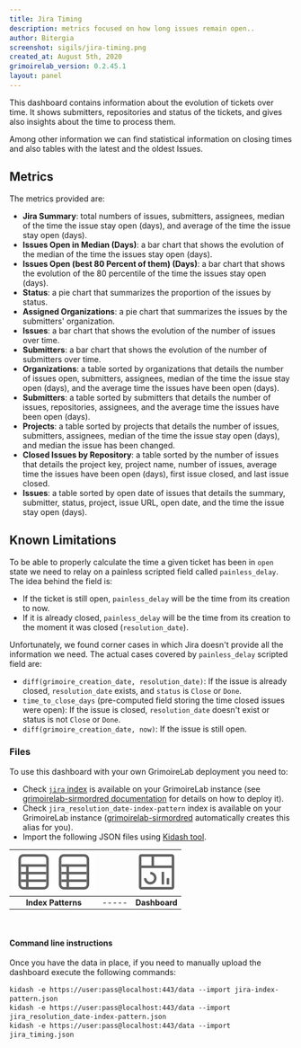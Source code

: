 ```yaml
---
title: Jira Timing
description: metrics focused on how long issues remain open..
author: Bitergia
screenshot: sigils/jira-timing.png
created_at: August 5th, 2020
grimoirelab_version: 0.2.45.1
layout: panel
---
```


This dashboard contains information about the evolution of tickets over time. It
shows submitters, repositories and status of the tickets, and gives also insights about
the time to process them.

Among other information we can find statistical information on closing times and
also tables with the latest and the oldest Issues.

## Metrics

The metrics provided are:

* **Jira Summary**: total numbers of issues, submitters, assignees, median of the time the issue stay open (days),
and average of the time the issue stay open (days).
* **Issues Open in Median (Days)**: a bar chart that shows the evolution of the median of the time the issues stay
open (days).
* **Issues Open (best 80 Percent of them) (Days)**: a bar chart that shows the evolution of the 80 percentile of
the time the issues stay open (days).
* **Status**: a pie chart that summarizes the proportion of the issues by status.
* **Assigned Organizations**: a pie chart that summarizes the issues by the submitters' organization.
* **Issues**: a bar chart that shows the evolution of the number of issues over time.
* **Submitters**: a bar chart that shows the evolution of the number of submitters over time.
* **Organizations**: a table sorted by organizations that details the number of issues open, submitters, assignees,
median of the time the issue stay open (days), and the average time the issues have been open (days).
* **Submitters**: a table sorted by submitters that details the number of issues, repositories, assignees,
and the average time the issues have been open (days).
* **Projects**: a table sorted by projects that details the number of issues, submitters, assignees,
median of the time the issue stay open (days), and median the issue has been changed.
* **Closed Issues by Repository**: a table sorted by the number of issues that details the project key, project name,
number of issues, average time the issues have been open (days), first issue closed, and last issue closed.
* **Issues**: a table sorted by open date of issues that details the summary, submitter,
status, project, issue URL, open date, and the time the issue stay open (days).

## Known Limitations

To be able to properly calculate the time a given ticket has been in `open` state we need to relay on a painless
scripted field called `painless_delay`. The idea behind the field is:

* If the ticket is still open, `painless_delay` will be the time from its creation to now.
* If it is already closed, `painless_delay` will be the time from its creation to the moment it was closed
(`resolution_date`).

Unfortunately, we found corner cases in which Jira doesn't provide all the information we need. The actual cases
covered by `painless_delay` scripted field are:

* `diff(grimoire_creation_date, resolution_date)`: If the issue is already closed, `resolution_date` exists,
and `status` is `Close` or `Done`.
* `time_to_close_days` (pre-computed field storing the time closed issues were open): If the issue is closed,
`resolution_date` doesn't exist or status is not `Close` or `Done`.
* `diff(grimoire_creation_date, now)`: If the issue is still open.


### Files
To use this dashboard with your own GrimoireLab deployment you need to:
* Check [`jira` index][jira-schema] is available on your GrimoireLab instance
(see [grimoirelab-sirmordred documentation][sirmordred-jira] for details on how to deploy it).
* Check `jira_resolution_date-index-pattern` index is available on your GrimoireLab instance
([grimoirelab-sirmordred][sirmordred-general] automatically creates this alias for you).
* Import the following JSON files using [Kidash tool](https://github.com/chaoss/grimoirelab-kidash/).

| [![Index Pattern][ip-icon]][index-pattern-1][![Index Pattern][ip-icon]][index-pattern-2] | | [![Dashboard][dash-icon]][dashboard] |
| :---------: | ---------- | :-------------: |
| **Index Patterns** | ----- | **Dashboard** |

<br />

#### Command line instructions
Once you have the data in place, if you need to manually upload the dashboard execute the
following commands:
```
kidash -e https://user:pass@localhost:443/data --import jira-index-pattern.json
kidash -e https://user:pass@localhost:443/data --import jira_resolution_date-index-pattern.json
kidash -e https://user:pass@localhost:443/data --import jira_timing.json
```

[jira-schema]: https://github.com/chaoss/grimoirelab-elk/blob/master/schema/jira.csv
[sirmordred-jira]: https://github.com/chaoss/grimoirelab-sirmordred#jira-
[sirmordred-general]: https://github.com/chaoss/grimoirelab-sirmordred#general
[dash-icon]: ../assets/images/icons/dashboard.png
[ip-icon]: ../assets/images/icons/file-ruled.png
[index-pattern-1]: https://raw.githubusercontent.com/chaoss/grimoirelab-sigils/master/json/jira-index-pattern.json
[index-pattern-2]: https://raw.githubusercontent.com/chaoss/grimoirelab-sigils/master/json/jira_resolution_date-index-pattern.json
[dashboard]: https://raw.githubusercontent.com/chaoss/grimoirelab-sigils/master/json/jira_timing.json
